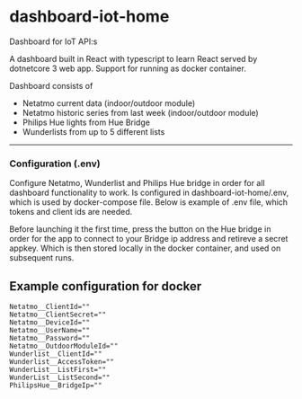 # dashboard-iot-home
Dashboard for IoT API:s

A dashboard built in React with typescript to learn React served by dotnetcore 3 web app.
Support for running as docker container.

Dashboard consists of 
- Netatmo current data (indoor/outdoor module)
- Netatmo historic series from last week (indoor/outdoor module)
- Philips Hue lights from Hue Bridge
- Wunderlists from up to 5 different lists

___
### Configuration (.env)
Configure Netatmo, Wunderlist and Philips Hue bridge in order for all dashboard functionality to work.
Is configured in dashboard-iot-home/.env, which is used by docker-compose file.
Below is example of .env file, which tokens and client ids are needed.

Before launching it the first time, press the button on the Hue bridge in order for the app to connect to your Bridge ip address
and retireve a secret appkey. Which is then stored locally in the docker container, and used on subsequent runs.

## Example configuration for docker
```
Netatmo__ClientId=""
Netatmo__ClientSecret=""
Netatmo__DeviceId=""
Netatmo__UserName=""
Netatmo__Password=""
Netatmo__OutdoorModuleId=""
Wunderlist__ClientId=""
Wunderlist__AccessToken=""
WunderList__ListFirst=""
WunderList__ListSecond=""
PhilipsHue__BridgeIp=""
```
